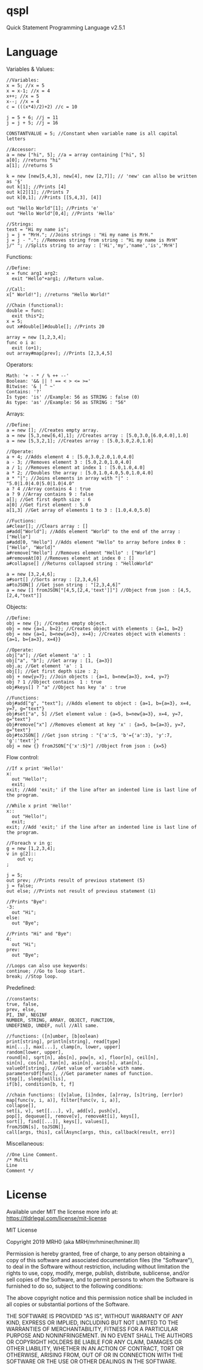# qspl
Quick Statement Programming Language v2.5.1

# Language

Variables & Values:
```
//Variables:
x = 5; //x = 5
x = x-1; //x = 4
x++; //x = 5
x--; //x = 4
c = (((x*4)/2)+2) //c = 10

j = 5 + 6; //j = 11
j = j + 5; //j = 16

CONSTANTVALUE = 5; //Constant when variable name is all capital letters

//Accessor:
a = new ["hi", 5]; //a = array containing ["hi", 5]
a[0]; //returns "hi"
a[1]; //returns 5

k = new [new[5,4,3], new[4], new [2,7]]; // 'new' can allso be written as '§'
out k[1]; //Prints [4]
out k[2][1]; //Prints 7
out k[0,1]; //Prints [[5,4,3], [4]]

out "Hello World"[1]; //Prints 'e'
out "Hello World"[0,4]; //Prints 'Hello'

//Strings:
text = "Hi my name is";
j = j + "MrH."; //Joins strings : "Hi my name is MrH."
j = j - "."; //Removes string from string : "Hi my name is MrH"
j/" "; //Splits string to array : ['Hi','my','name','is','MrH']
```
Functions:
```
//Define:
x = func arg1 arg2:
  exit "Hello"+arg1; //Return value.

//Call:
x[" World!"]; //returns "Hello World!"

//Chain (functional):
double = func:
  exit this*2;
x = 5;
out x#double[]#double[]; //Prints 20

array = new [1,2,3,4];
func o i a:
  exit (o+1);
out array#map[prev]; //Prints [2,3,4,5]
``` 
Operators:
```
Math: '+ - * / % ++ --'
Boolean: '&& || ! == < > <= >='
Bitwise: '& | ^ ~'
Contains: '?'
Is type: 'is' //Example: 56 as STRING : false (0)
As type: 'as' //Example: 56 as STRING : "56"
```
Arrays:
```
//Define:
a = new []; //Creates empty array.
a = new [5,3,new[6,4],1]; //Creates array : [5.0,3.0,[6.0,4.0],1.0]
a = new [5,3,2,1]; //Creates array : [5.0,3.0,2.0,1.0]

//Operate:
a + 4; //Adds element 4 : [5.0,3.0,2.0,1.0,4.0]
a - 3; //Removes element 3 : [5.0,2.0,1.0,4.0]
a / 1; //Removes element at index 1 : [5.0,1.0,4.0]
a * 2; //Doubles the array : [5.0,1.0,4.0,5.0,1.0,4.0]
a * "|"; //Joins elements in array with "|" : "5.0|1.0|4.0|5.0|1.0|4.0"
a ? 4 //Array contains 4 : true
a ? 9 //Array contains 9 : false
a[]; //Get first depth size : 6
a[0] //Get first element : 5.0
a[1,3] //Get array of elements 1 to 3 : [1.0,4.0,5.0]

//Fuctions:
a#clear[]; //Clears array : []
a#add["World"]; //Adds element "World" to the end of the array : ["Hello"]
a#add[0, "Hello"] //Adds element "Hello" to array before index 0 : ["Hello", "World]"
a#remove["Hello"] //Removes element "Hello" : ["World"]
a#removeAt[0] //Removes element at index 0 : []
a#collapse[] //Returns collapsed string : "HelloWorld"

a = new [3,2,4,6];
a#sort[] //Sorts array : [2,3,4,6]
a#toJSON[] //Get json string : "[2,3,4,6]"
a = new [] fromJSON["[4,5,[2,4,'text']]"] //Object from json : [4,5,[2,4,"text"]]
```
Objects:
```
//Define:
obj = new {}; //Creates empty object.
obj = new {a=1, b=2}; //Creates object with elements : {a=1, b=2}
obj = new {a=1, b=new{a=3}, x=4}; //Creates object with elements : {a=1, b={a=3}, x=4}}

//Operate:
obj["a"]; //Get element 'a' : 1
obj["a", "b"]; //Get array : [1, {a=3}]
obj.a; //Get element 'a' : 1
obj[]; //Get first depth size : 2;
obj + new{y=7}; //Join objects : {a=1, b=new{a=3}, x=4, y=7}
obj ? 1 //Object contains  1 : true
obj#keys[] ? "a" //Object has key 'a' : true

//Functions:
obj#add["g", "text"]; //Adds element to object : {a=1, b={a=3}, x=4, y=7, g="text"}
obj#set["a", 5] //Set element value : {a=5, b=new{a=3}, x=4, y=7, g="text"}
obj#remove["x"] //Removes element at key 'x' : {a=5, b={a=3}, y=7, g="text"}
obj#toJSON[] //Get json string : "{'a':5, 'b'={'a':3}, 'y':7, 'g':'text'}"
obj = new {} fromJSON["{'x':5}"] //Object from json : {x=5}
```
Flow control:
```
//If x print 'Hello!'
x:
  out "Hello!";
  exit;
exit; //Add 'exit;' if the line after an indented line is last line of the program.
  
//While x print 'Hello!'
x::
  out "Hello!";
  exit;
exit; //Add 'exit;' if the line after an indented line is last line of the program.

//Foreach v in g:
g = new [1,2,3,4];
v in g[2]::
	out v;
;
  
j = 5;
out prev; //Prints result of previous statement (5)
j = false;
out else; //Prints not result of previous statement (1)

//Prints "Bye":
-3:
  out "Hi";
else:
  out "Bye";
  
//Prints "Hi" and "Bye":
4:
  out "Hi";
prev:
  out "Bye";
  
//Loops can also use keywords:
continue; //Go to loop start.
break; //Stop loop.
```
Predefined:
```
//constants:
true, false,
prev, else,
PI, INF, NEGINF
NUMBER, STRING, ARRAY, OBJECT, FUNCTION,
UNDEFINED, UNDEF, null //All same.

//functions: ([n]umber, [b]oolean)
print[string], println[string], read[type]
min[...], max[...], clamp[n, lower, upper]
random[lower, upper], 
round[n], sqrt[n], abs[n], pow[n, x], floor[n], ceil[n],
sin[n], cos[n], tan[n], asin[n], acos[n], atan[n],
valueOf[string], //Get value of variable with name.
parametersOf[func], //Get parameter names of function.
stop[], sleep[millis],
if[b], condition[b, t, f]

//chain functions: ([v]alue, [i]ndex, [a]rray, [s]tring, [err]or)
map[func(v, i, a)], filter[func(v, i, a)],
collapse[],
set[i, v], set[[...], v], add[v], push[v], 
pop[], dequeue[], remove[v], removeAt[i], keys[],
sort[], find[[...]], keys[], values[],
fromJSON[s], toJSON[],
call[args, this], callAsync[args, this, callback(result, err)]
```
Miscellaneous:
```
//One Line Comment.
/* Multi
Line
Comment */
```

# License

Available under MIT the license more info at: https://tldrlegal.com/license/mit-license

MIT License

Copyright 2019 MRH0 (aka MRH/mrhminer/hminer.lll)

Permission is hereby granted, free of charge, to any person obtaining a copy
of this software and associated documentation files (the "Software"), to deal
in the Software without restriction, including without limitation the rights
to use, copy, modify, merge, publish, distribute, sublicense, and/or sell
copies of the Software, and to permit persons to whom the Software is
furnished to do so, subject to the following conditions:

The above copyright notice and this permission notice shall be included in all
copies or substantial portions of the Software.

THE SOFTWARE IS PROVIDED "AS IS", WITHOUT WARRANTY OF ANY KIND, EXPRESS OR
IMPLIED, INCLUDING BUT NOT LIMITED TO THE WARRANTIES OF MERCHANTABILITY,
FITNESS FOR A PARTICULAR PURPOSE AND NONINFRINGEMENT. IN NO EVENT SHALL THE
AUTHORS OR COPYRIGHT HOLDERS BE LIABLE FOR ANY CLAIM, DAMAGES OR OTHER
LIABILITY, WHETHER IN AN ACTION OF CONTRACT, TORT OR OTHERWISE, ARISING FROM,
OUT OF OR IN CONNECTION WITH THE SOFTWARE OR THE USE OR OTHER DEALINGS IN THE
SOFTWARE.
